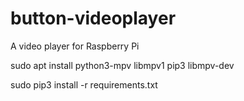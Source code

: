 # button-videoplayer
A video player for Raspberry Pi


sudo apt install python3-mpv libmpv1 pip3 libmpv-dev


sudo pip3 install -r requirements.txt


